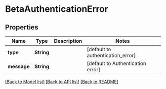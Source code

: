 # BetaAuthenticationError
## Properties

| Name | Type | Description | Notes |
|------------ | ------------- | ------------- | -------------|
| **type** | **String** |  | [default to authentication_error] |
| **message** | **String** |  | [default to Authentication error] |

[[Back to Model list]](../README.md#documentation-for-models) [[Back to API list]](../README.md#documentation-for-api-endpoints) [[Back to README]](../README.md)

